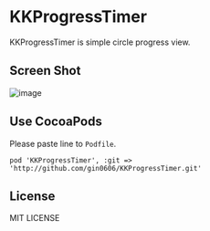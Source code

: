 # KKProgressTimer
KKProgressTimer is simple circle progress view.

## Screen Shot
![image](./screenshot.png)

## Use CocoaPods
Please paste line to `Podfile`.

```
pod 'KKProgressTimer', :git => 'http://github.com/gin0606/KKProgressTimer.git'
```

## License
MIT LICENSE
